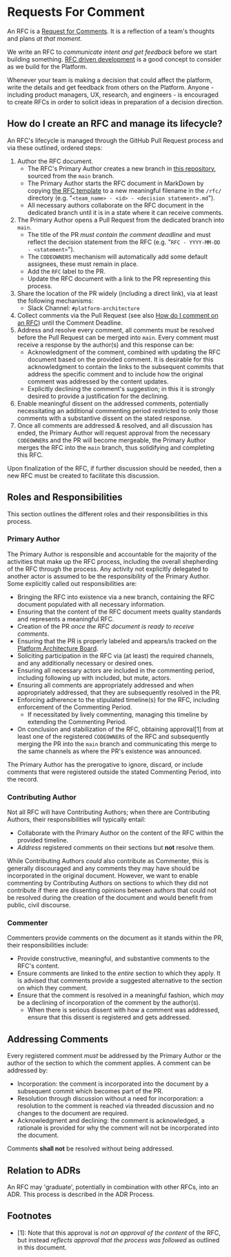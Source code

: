 # Requests For Comment

An RFC is a [Request for Comments](https://en.wikipedia.org/wiki/Request_for_Comments). It is a reflection of a team's thoughts and plans _at that moment_.

We write an RFC to _communicate intent and get feedback_ before we start building something. [RFC driven development](https://engineering-management.space/post/rfc-driven-development/) is a good concept to consider as we build for the Platform.

Whenever your team is making a decision that could affect the platform, write the details and get feedback from others on the Platform. Anyone - including product managers, UX, research, and engineers - is encouraged to create RFCs in order to solicit ideas in preparation of a decision direction.

## How do I create an RFC and manage its lifecycle?

An RFC's lifecycle is managed through the GitHub Pull Request process and via these outlined, ordered steps:

1. Author the RFC document.
    * The RFC's Primary Author creates a new branch in [this repository](https://github.com/department-of-veterans-affairs/va.gov-platform-arch), sourced from the `main` branch.
    * The Primary Author starts the RFC document in MarkDown by copying [the RFC template](_template.md) to a new meaningful filename in the `/rfc/` directory  (e.g. "`<team_name> - <id> - <decision statement>.md`").
    * All necessary authors collaborate on the RFC document in the dedicated branch until it is in a state where it can receive comments.
1. The Primary Author opens a Pull Request from the dedicated branch into `main`.
    * The title of the PR _must contain the comment deadline_ and must reflect the decision statement from the RFC (e.g. "`RFC - YYYY-MM-DD - <statement>`").
    * The `CODEOWNERS` mechanism will automatically add some default assignees, these must remain in place.
    * Add the `RFC` label to the PR.
    * Update the RFC document with a link to the PR representing this process.
1. Share the location of the PR widely (including a direct link), via at least the following mechanisms:
    * Slack Channel: `#platform-architecture`
1. Collect comments via the Pull Request (see also [How do I comment on an RFC](#how-do-i-comment-on-an-rfc)) until the Comment Deadline.
1. Address and resolve every comment, all comments must be resolved before the Pull Request can be merged into `main`. Every comment must receive a response by the author(s) and this response can be:
    * Acknowledgment of the comment, combined with updating the RFC document based on the provided comment. It is desirable for this acknowledgment to contain the links to the subsequent commits that address the specific comment and to include how the original comment was addressed by the content updates.
    * Explicitly declining the comment's suggestion; in this it is strongly desired to provide a justification for the declining.
1. Enable meaningful dissent on the addressed comments, potentially necessitating an additional commenting period restricted to only those comments with a substantive dissent on the stated response.
1. Once all comments are addressed & resolved, and all discussion has ended, the Primary Author will request approval from the necessary `CODEOWNER`s and the PR will become mergeable, the Primary Author merges the RFC into the `main` branch, thus solidifying and completing this RFC.

Upon finalization of the RFC, if further discussion should be needed, then a new RFC must be created to facilitate this discussion.

## Roles and Responsibilities

This section outlines the different roles and their responsibilities in this process.

### Primary Author

The Primary Author is responsible and accountable for the majority of the activities that make up the RFC process, including the overall shepherding of the RFC through the process. Any activity not explicitly delegated to another actor is assumed to be the responsibility of the Primary Author. Some explicitly called out responsibilities are:

* Bringing the RFC into existence via a new branch, containing the RFC document populated with all necessary information.
* Ensuring that the content of the RFC document meets quality standards and represents a meaningful RFC.
* Creation of the PR _once the RFC document is ready to receive comments_.
* Ensuring that the PR is properly labeled and appears/is tracked on the [Platform Architecture Board](https://github.com/orgs/department-of-veterans-affairs/projects/710/views/1).
* Soliciting participation in the RFC via (at least) the required channels, and any additionally necessary or desired ones.
* Ensuring all necessary actors are included in the commenting period, including following up with included, but mute, actors.
* Ensuring all comments are appropriately addressed and when appropriately addressed, that they are subsequently resolved in the PR.
* Enforcing adherence to the stipulated timeline(s) for the RFC, including enforcement of the Commenting Period.
    * If necessitated by lively commenting, managing this timeline by extending the Commenting Period.
* On conclusion and stabilization of the RFC, obtaining approval[1] from at least one of the registered `CODEOWNERS` of the RFC and subsequently merging the PR into the `main` branch and communicating this merge to the same channels as where the PR's existence was announced.

The Primary Author has the prerogative to ignore, discard, or include comments that were registered outside the stated Commenting Period, into the record.

### Contributing Author

Not all RFC will have Contributing Authors; when there are Contributing Authors, their responsibilities will typically entail:

* Collaborate with the Primary Author on the content of the RFC within the provided timeline.
* _Address_ registered comments on their sections but **not** resolve them.

While Contributing Authors _could_ also contribute as Commenter, this is generally discouraged and any comments they may have should be incorporated in the original document. However, we want to enable commenting by Contributing Authors on sections to which they did not contribute if there are dissenting opinions between authors that could not be resolved during the creation of the document and would benefit from public, civil discourse.

### Commenter

Commenters provide comments on the document as it stands within the PR, their responsibilities include:

* Provide constructive, meaningful, and substantive comments to the RFC's content.
* Ensure comments are linked to the _entire_ section to which they apply. It is advised that comments provide a suggested alternative to the section on which they comment.
* Ensure that the comment is resolved in a meaningful fashion, which _may_ be a declining of incorporation of the comment by the author(s).
    * When there is serious dissent with how a comment was addressed, ensure that this dissent is registered and gets addressed.

## Addressing Comments

Every registered comment _must_ be addressed by the Primary Author or the author of the section to which the comment applies. A comment can be addressed by:

* Incorporation: the comment is incorporated into the document by a subsequent commit which becomes part of the PR.
* Resolution through discussion without a need for incorporation: a resolution to the comment is reached via threaded discussion and no changes to the document are required.
* Acknowledgment and declining: the comment is acknowledged, a rationale is provided for why the comment will not be incorporated into the document.

Comments **shall not** be resolved without being addressed.

## Relation to ADRs

An RFC may 'graduate', potentially in combination with other RFCs, into an ADR. This process is described in the ADR Process.

## Footnotes

* [1]: Note that this approval is _not an approval of the content_ of the RFC, but instead _reflects approval that the process was followed_ as outlined in this document.
